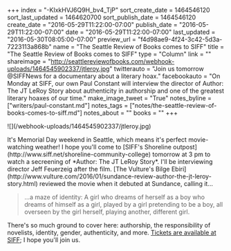 +++
index = "-KIxkHVJ6Q9H_bv4_TjP"
sort_create_date = 1464546120
sort_last_updated = 1464620700
sort_publish_date = 1464546120
create_date = "2016-05-29T11:22:00-07:00"
publish_date = "2016-05-29T11:22:00-07:00"
date = "2016-05-29T11:22:00-07:00"
last_updated = "2016-05-30T08:05:00-07:00"
preview_url = "f4d98ae9-4f24-3c42-5d3a-7223113a868b"
name = "The Seattle Review of Books comes to SIFF"
title = "The Seattle Review of Books comes to SIFF"
type = "Column"
link = ""
shareimage = "http://seattlereviewofbooks.com/webhook-uploads/1464545902337/jtleroy.jpg"
twitterauto = "Join us tomorrow @SIFFNews for a documentary about a literary hoax."
facebookauto = "On Monday at SIFF, our own Paul Constant will interview the director of Author: The JT LeRoy Story about authenticity in authorship and one of the greatest literary hoaxes of our time."
make_image_tweet = "True"
notes_byline = ["writers/paul-constant.md"]
notes_tags = ["notes/the-seattle-review-of-books-comes-to-siff.md"]
notes_about = ""
books = ""
+++
<p class-"image">![](/webhook-uploads/1464545902337/jtleroy.jpg)</p>

<p class="noindent">It's Memorial Day weekend in Seattle, which means it's perfect movie-watching weather! I hope you'll come to [SIFF's Shoreline outpost](http://www.siff.net/shoreline-community-college) tomorrow at 3 pm to watch a secreening of *Author: The JT LeRoy Story*. I'll be interviewing director Jeff Feuerzeig after the film. [The Vulture's Bilge Ebiri](http://www.vulture.com/2016/01/sundance-review-author-the-jt-leroy-story.html) reviewed the movie when it debuted at Sundance, calling it...</p>

<blockquote>...a maze of identity: A girl who dreams of herself as a boy who dreams of himself as a girl, played by a girl pretending to be a boy, all overseen by the girl herself, playing another, different girl.</blockquote>

There's so much ground to cover here: authorship, the responsibility of novelists, identity, gender, authenticity, and more. [Tickets are available at SIFF](http://www.siff.net/festival-2016/author-the-jt-leroy-story); I hope you'll join us.